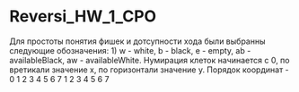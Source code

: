 # Reversi_HW_1_CPO
Для простоты понятия фишек и дотсупности хода были выбранны следующие обозначения: 1) w - white, b - black, e - empty, ab - availableBlack,
aw - availableWhite. 
Нумирация клеток начинается с 0, по вретикали значение x, по горизонтали значение y. Порядок координат - 0 1 2 3 4 5 6 7
                                                                                                         1
                                                                                                         2
                                                                                                         3
                                                                                                         4
                                                                                                         5
                                                                                                         6
                                                                                                         7
